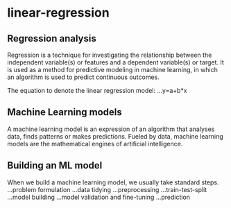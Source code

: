 # linear-regression

## Regression analysis
Regression is a technique for investigating the relationship between the independent variable(s) or features and a dependent variable(s) or target.
It is used as a method for predictive modeling in machine learning, in which an algorithm is used to predict continuous outcomes.

The equation to denote the linear regression model:
...y=a+b*x

## Machine Learning models

A machine learning model is an expression of an algorithm that analyses data, 
finds patterns or makes predictions. Fueled by data, machine learning models are 
the mathematical engines of artificial intelligence.

## Building an ML model
When we build a machine learning model, we usually take standard steps.
...problem formulation
...data tidying
...preprocessing
...train-test-split
...model building
...model validation and fine-tuning
...prediction
